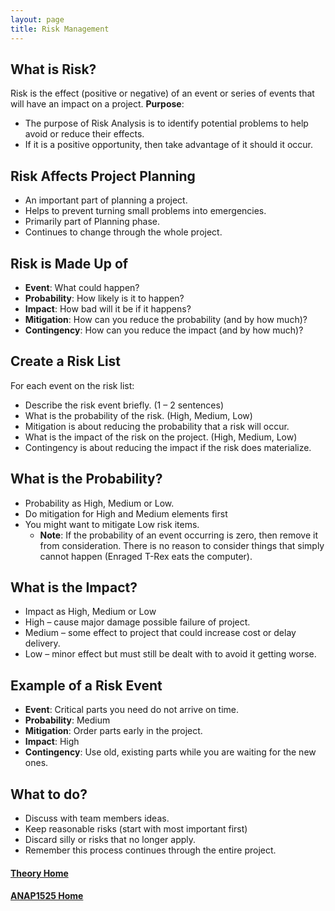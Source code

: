 ```yaml
---
layout: page
title: Risk Management
---
```


## What is Risk?
Risk is the effect (positive or negative) of an event or series of events that will have an impact on a project. 
**Purpose**:
* The purpose of Risk Analysis is to identify potential problems to help avoid or reduce their effects.  
* If it is a positive opportunity, then take advantage of it should it occur.

## Risk Affects Project Planning
* An important part of planning a project.
* Helps to prevent turning small problems into emergencies.
* Primarily part of Planning phase.
* Continues to change through the whole project.

## Risk is Made Up of
* **Event**: What could happen? 
* **Probability**: How likely is it to happen?
* **Impact**: How bad will it be if it happens?
* **Mitigation**: How can you reduce the probability (and by how much)?
* **Contingency**: How can you reduce the impact (and by how much)?

## Create a Risk List
For each event on the risk list:
* Describe the risk event briefly. (1 – 2 sentences)
* What is the probability of the risk. (High, Medium, Low)
* Mitigation is about reducing the probability that a risk will occur. 
* What is the impact of the risk on the project. (High, Medium, Low)
* Contingency is about reducing the impact if the risk does materialize.

## What is the Probability?
* Probability as High, Medium or Low.
* Do mitigation for High and Medium elements first
* You might want to mitigate Low risk items.
  * **Note**: If the probability of an event occurring is zero, then remove it from consideration. There is no reason to consider things that simply cannot happen (Enraged T-Rex eats the computer).

## What is the Impact?
* Impact as High, Medium or Low
* High – cause major damage possible failure of project.
* Medium – some effect to project that could increase cost or delay delivery.
* Low – minor effect but must still be dealt with to avoid it getting worse.

## Example of a Risk Event
* **Event**: Critical parts you need do not arrive on time.
* **Probability**: Medium
* **Mitigation**: Order parts early in the project. 
* **Impact**: High
* **Contingency**: Use old, existing parts while you are waiting for the new ones.

## What to do?
* Discuss with team members ideas.
* Keep reasonable risks (start with most important first)
* Discard silly or risks that no longer apply.
* Remember this process continues through the entire project.

#### [Theory Home](index.md)
#### [ANAP1525 Home](../)